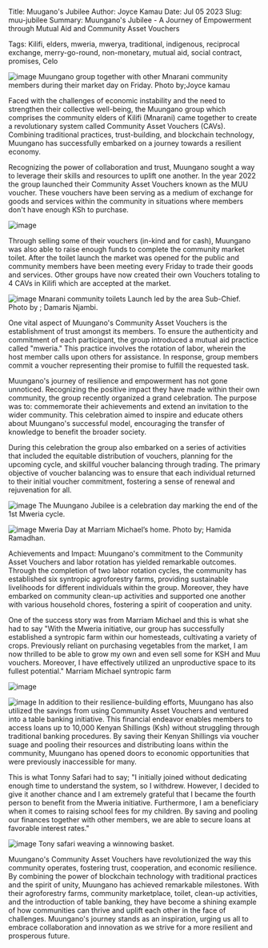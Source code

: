 Title: Muugano's Jubilee
Author: Joyce Kamau
Date: Jul 05 2023
Slug: muu-jubilee
Summary: Muungano's Jubilee - A Journey of Empowerment through Mutual Aid and Community Asset Vouchers

Tags: Kilifi, elders, mweria, mwerya, traditional, indigenous, reciprocal exchange, merry-go-round, non-monetary, mutual aid, social contract, promises, Celo

![image](images/blog/muu-jubilee1.webp)
Muungano group together with other Mnarani community members  during their market day on Friday.
Photo by;Joyce kamau

Faced with the challenges of economic instability and the need to strengthen their collective well-being, the Muungano group which comprises the community elders of Kilifi (Mnarani) came together to create a revolutionary system called Community Asset Vouchers (CAVs). Combining traditional practices, trust-building, and blockchain technology, Muungano has successfully embarked on a journey towards a resilient economy.

Recognizing the power of collaboration and trust, Muungano sought a way to leverage their skills and resources to uplift one another. In the year 2022 the group launched their Community Asset Vouchers  known as the MUU voucher. These vouchers have been serving  as a medium of exchange for goods and services within the community in  situations where members don't have enough KSh to purchase.

![image](images/blog/muu-jubilee2.webp)

Through selling some of their vouchers (in-kind and for cash), Muungano was also able to raise enough funds to complete the community market toilet. After the toilet launch the market was opened for the public and community members have been meeting every Friday to trade their goods and services. Other groups have now created their own Vouchers totaling to 4 CAVs in Kilifi which are accepted at the market.  

![image](images/blog/muu-jubilee3.webp)
Mnarani community toilets Launch led by the area Sub-Chief.
Photo by ; Damaris Njambi.

One vital aspect of Muungano's Community Asset Vouchers is the establishment of trust amongst its members. To ensure the authenticity and commitment of each participant, the group introduced a mutual aid practice called "mweria." This practice involves the rotation of labor, wherein the host member calls upon others for assistance. In response, group members commit a voucher representing their promise to fulfill the requested task.

Muungano's journey of resilience and empowerment has not gone unnoticed. Recognizing the positive impact they have made within their own community, the group recently organized a grand celebration. The purpose was to: commemorate their achievements and extend an invitation to the wider community. This celebration aimed to inspire and educate others about Muungano's successful model, encouraging the transfer of knowledge to benefit the broader society.

During this celebration the group also embarked on a series of activities that included the equitable distribution of vouchers,  planning for the upcoming cycle, and skillful voucher balancing through trading. The primary objective of voucher balancing was to ensure that each individual returned to their initial voucher commitment, fostering a sense of renewal and rejuvenation for all.

![image](images/blog/muu-jubilee4.webp)
The Muungano Jubilee is a celebration day marking the end of the 1st Mweria cycle.

![image](images/blog/muu-jubilee5.webp)
Mweria Day at Marriam Michael’s home.
Photo by; Hamida Ramadhan.

Achievements and Impact:
Muungano's commitment to the Community Asset Vouchers and labor rotation has yielded remarkable outcomes. Through the completion of two labor rotation cycles, the community has established six syntropic agroforestry farms, providing sustainable livelihoods for different individuals within the group. Moreover, they have embarked on community clean-up activities and supported one another with various household chores, fostering a spirit of cooperation and unity.

One of the success story was from Marriam Michael and this is what she had to say "With the Mweria initiative, our group has successfully established a syntropic farm within our homesteads, cultivating a variety of crops. Previously reliant on purchasing vegetables from the market, I am now thrilled to be able to grow my own and even sell some for KSH and Muu vouchers. Moreover, I have effectively utilized an unproductive space to its fullest potential."
Marriam Michael syntropic farm

![image](images/blog/muu-jubilee6.webp)

![image](images/blog/muu-jubilee7.webp)
In addition to their resilience-building efforts, Muungano has also utilized the savings from using Community Asset Vouchers and ventured into a table banking initiative. This financial endeavor enables members to access loans up to 10,000 Kenyan Shillings (Ksh) without struggling through traditional banking procedures. By saving their Kenyan Shillings via voucher suage and pooling their resources and distributing loans within the community, Muungano has opened doors to economic opportunities that were previously inaccessible for many.

This is what Tonny Safari had to say; "I initially joined without dedicating enough time to understand the system, so I withdrew. However, I decided to give it another chance and I am extremely grateful that I became the fourth person to benefit from the Mweria initiative. Furthermore, I am a beneficiary when it comes to raising school fees for my children. By saving and pooling our finances together with other members, we are able to secure loans at favorable interest rates."

![image](images/blog/muu-jubilee8.webp)
Tony safari weaving a winnowing basket.


Muungano's Community Asset Vouchers have revolutionized the way this community operates, fostering trust, cooperation, and economic resilience. By combining the power of blockchain technology with traditional practices and the spirit of unity, Muungano has achieved remarkable milestones. With their agroforestry farms, community marketplace, toilet, clean-up activities, and the introduction of table banking, they have become a shining example of how communities can thrive and uplift each other in the face of challenges. Muungano's journey stands as an inspiration, urging us all to embrace collaboration and innovation as we strive for a more resilient and prosperous future.

